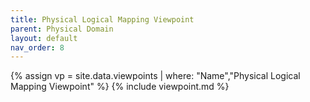 ```yaml
---
title: Physical Logical Mapping Viewpoint
parent: Physical Domain
layout: default
nav_order: 8
---
```

{% assign vp = site.data.viewpoints | where: "Name","Physical Logical Mapping Viewpoint" %}
{% include viewpoint.md %}